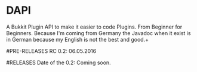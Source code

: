 # DAPI
A Bukkit Plugin API to make it easier to code Plugins.
From Beginner for Beginners.
Because I'm coming from Germany the Javadoc when it exist is in German because my English is not the best and good.+

#PRE-RELEASES
RC 0.2: 06.05.2016 

#RELEASES
Date of the 0.2: Coming soon.
